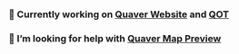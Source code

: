 ### 🔭 Currently working on [Quaver Website](https://github.com/Quaver/Quaver.Website) and [QOT](https://github.com/AiAe/qot)
### 🤔 I’m looking for help with [Quaver Map Preview](https://github.com/AiAe/Quaver.Web.Map.Preview)
<!--
**AiAe/AiAe** is a ✨ _special_ ✨ repository because its `README.md` (this file) appears on your GitHub profile.

Here are some ideas to get you started:

- 🔭 I’m currently working on ...
- 🌱 I’m currently learning ...
- 👯 I’m looking to collaborate on ...
- 🤔 I’m looking for help with ...
- 💬 Ask me about ...
- 📫 How to reach me: ...
- 😄 Pronouns: ...
- ⚡ Fun fact: ...
-->
